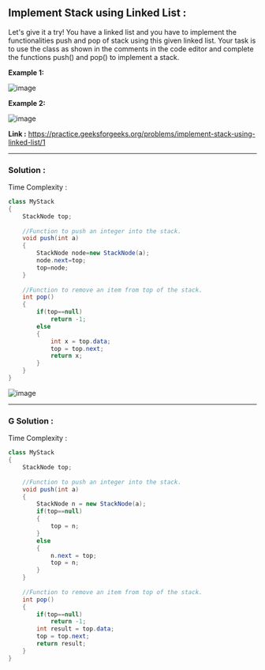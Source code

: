 ## Implement Stack using Linked List :

Let's give it a try! You have a linked list and you have to implement the functionalities push and pop of stack using this given linked list. Your task is to use the class as shown in the comments in the code editor and complete the functions push() and pop() to implement a stack. 

**Example 1:**

![image](https://user-images.githubusercontent.com/23376002/157059289-7ab9821e-98ae-4598-8c8a-d193ddc6f7bd.png)

**Example 2:**

![image](https://user-images.githubusercontent.com/23376002/157059360-ec9bfe66-b030-428f-a30d-3028fa050204.png)

**Link :** https://practice.geeksforgeeks.org/problems/implement-stack-using-linked-list/1


-------------------------------------------------------------------------------------------------------------------------------------------------------


### Solution :

Time Complexity : 


```java
class MyStack 
{
    StackNode top;
    
    //Function to push an integer into the stack.
    void push(int a) 
    {
        StackNode node=new StackNode(a);
        node.next=top;
        top=node;
    }
    
    //Function to remove an item from top of the stack.
    int pop() 
    {
        if(top==null)
            return -1;
        else
        {
            int x = top.data;
            top = top.next;
            return x;
        }
    }
}
```

![image](https://user-images.githubusercontent.com/23376002/158966418-ff8e9590-8bb8-4387-9d12-c971dcbed2ef.png)


-------------------------------------------------------------------------------------------------------------------------------------------------------


### G Solution :

Time Complexity : 


```java
class MyStack 
{
    StackNode top;
    
    //Function to push an integer into the stack.
    void push(int a) 
    {
        StackNode n = new StackNode(a);
        if(top==null)
        {
            top = n;
        }
        else
        {
            n.next = top;
            top = n;
        }
    }
    
    //Function to remove an item from top of the stack.
    int pop() 
    {
        if(top==null)
            return -1;
        int result = top.data;
        top = top.next;
        return result;
    }
}
```

